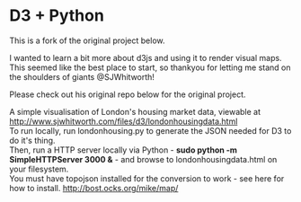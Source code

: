D3 + Python
===================

This is a fork of the original project below.

I wanted to learn a bit more about d3js and using it to render visual maps.  This seemed like the best place to start, so thankyou for letting me stand on the shoulders of giants @SJWhitworth!

Please check out his original repo below for the original project.



A simple visualisation of London's housing market data, viewable at http://www.sjwhitworth.com/files/d3/londonhousingdata.html<br>
To run locally, run londonhousing.py to generate the JSON needed for D3 to do it's thing.<br>
Then, run a HTTP server locally via Python - <b>sudo python -m SimpleHTTPServer 3000 &</b> - and browse to londonhousingdata.html on your filesystem.<br>
You must have topojson installed for the conversion to work - see here for how to install. http://bost.ocks.org/mike/map/
